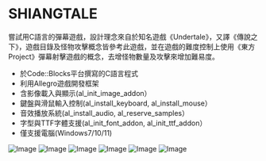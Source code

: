 # SHIANGTALE
嘗試用C語言的彈幕遊戲，設計理念來自於知名遊戲《Undertale》，又譯《傳說之下》，遊戲目錄及怪物攻擊概念皆參考此遊戲，並在遊戲的難度控制上使用《東方Project》彈幕射擊遊戲的概念，去增怪物數量及攻擊來增加難易度。

- 於Code::Blocks平台撰寫的C語言程式
- 利用Allegro遊戲開發框架
 - 含影像載入與顯示(al_init_image_addon）
 - 鍵盤與滑鼠輸入控制(al_install_keyboard, al_install_mouse）
 - 音效播放系統(al_install_audio, al_reserve_samples）
 - 字型與TTF字體支援(al_init_font_addon, al_init_ttf_addon）
- 僅支援電腦(Windows7/10/11) 

![Image](https://github.com/user-attachments/assets/df04659c-c95b-4501-8b8e-b79b734e1d7d)
![Image](https://github.com/user-attachments/assets/d9c84fdf-e288-41cb-83c0-2e9cc0c29733)
![Image](https://github.com/user-attachments/assets/ef979ed2-8540-40bf-a2f8-969bfca1fb91)
![Image](https://github.com/user-attachments/assets/82ab887a-d879-4cfb-bb95-42cfdb2ec65f)
![Image](https://github.com/user-attachments/assets/42cde761-53bd-45d1-a8c0-89e9439e7499)
![Image](https://github.com/user-attachments/assets/43a60410-f424-49db-b999-bf9b5fc30a2a)
